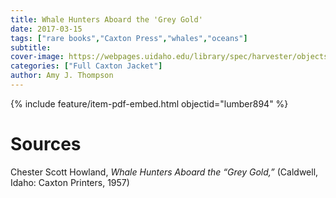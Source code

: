 ```yaml
---
title: Whale Hunters Aboard the 'Grey Gold'
date: 2017-03-15
tags: ["rare books","Caxton Press","whales","oceans"]
subtitle: 
cover-image: https://webpages.uidaho.edu/library/spec/harvester/objects/whalehunters.jpg
categories: ["Full Caxton Jacket"]
author: Amy J. Thompson
---
```


{% include feature/item-pdf-embed.html objectid="lumber894" %}

# Sources

Chester Scott  Howland, *Whale Hunters Aboard the “Grey Gold,”* (Caldwell, Idaho: Caxton Printers, 1957)